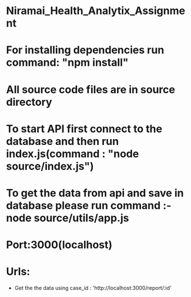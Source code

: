 # Niramai_Health_Analytix_Assignment
# For installing dependencies run command: "npm install"
# All source code files are in source directory
# To start API first connect to the database and then run index.js(command : "node source/index.js")
# To get the data from api and save in database please run command :- node source/utils/app.js
# Port:3000(localhost)
# Urls:
   * Get the the data using case_id : 'http://localhost:3000/report/:id'
